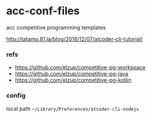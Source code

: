 # acc-conf-files
acc competitive programming templates

http://tatamo.81.la/blog/2018/12/07/atcoder-cli-tutorial/

### refs

- https://github.com/elzup/competitive-pg-workspace
- https://github.com/elzup/competitive-pg-java
- https://github.com/elzup/competitive-pg-kotlin

### config

local path `~/Library/Preferences/atcoder-cli-nodejs`
